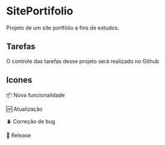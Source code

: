 # SitePortifolio

Projeto de um site portfólio a fins de estudos.

## Tarefas

O controle das tarefas desse projeto será realizado no Github

## Icones

:package: Nova funcionalidade

:up: Atualização

:beetle: Correção de bug

:checkered_flag: Release
